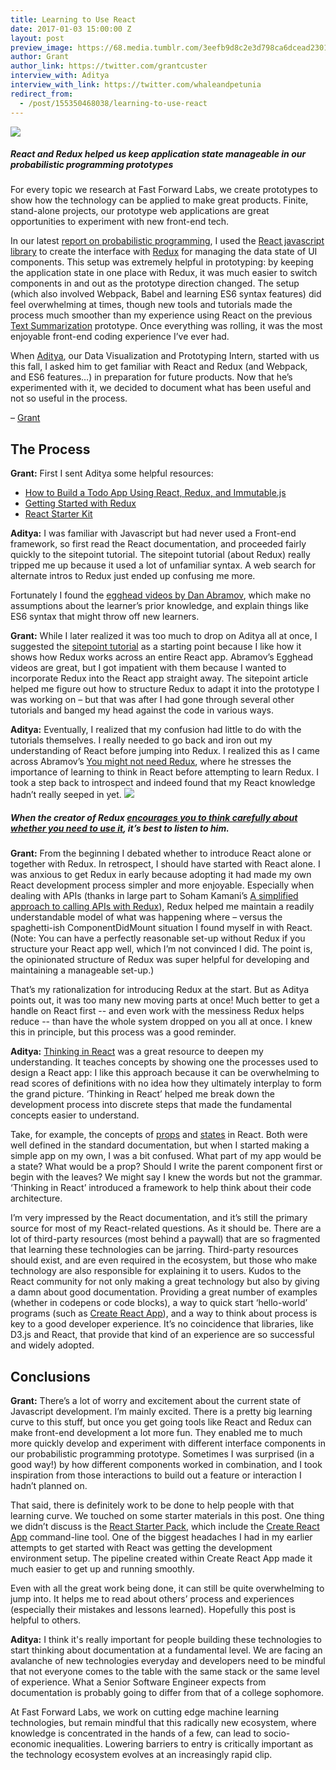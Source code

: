```yaml
---
title: Learning to Use React
date: 2017-01-03 15:00:00 Z
layout: post
preview_image: https://68.media.tumblr.com/3eefb9d8c2e3d798ca6dcead23017de9/tumblr_inline_oj7sj2BjWG1ta78fg_540.png
author: Grant
author_link: https://twitter.com/grantcuster
interview_with: Aditya
interview_with_link: https://twitter.com/whaleandpetunia
redirect_from:
  - /post/155350468038/learning-to-use-react
---
```


![](https://68.media.tumblr.com/3eefb9d8c2e3d798ca6dcead23017de9/tumblr_inline_oj7sj2BjWG1ta78fg_540.png)

##### React and Redux helped us keep application state manageable in our probabilistic programming prototypes

For every topic we research at Fast Forward Labs, we create prototypes to show how the technology can be applied to make great products. Finite, stand-alone projects, our prototype web applications are great opportunities to experiment with new front-end tech.

In our latest [report on probabilistic programming](https://twitter.com/FastForwardLabs/status/811294428287602688), I used the [React javascript library](https://facebook.github.io/react/) to create the interface with [Redux](http://redux.js.org/) for managing the data state of UI components. This setup was extremely helpful in prototyping: by keeping the application state in one place with Redux, it was much easier to switch components in and out as the prototype direction changed. The setup (which also involved Webpack, Babel and learning ES6 syntax features) did feel overwhelming at times, though new tools and tutorials made the process much smoother than my experience using React on the previous [Text Summarization](http://blog.fastforwardlabs.com/2016/04/11/new-tools-to-summarize-text.html) prototype. Once everything was rolling, it was the most enjoyable front-end coding experience I’ve ever had.

When [Aditya](https://twitter.com/whaleandpetunia), our Data Visualization and Prototyping Intern, started with us this fall, I asked him to get familiar with React and Redux (and Webpack, and ES6 features…) in preparation for future products. Now that he’s experimented with it, we decided to document what has been useful and not so useful in the process.

– [Grant](https://twitter.com/grantcuster)

## The Process

**Grant:** First I sent Aditya some helpful resources:

*   [How to Build a Todo App Using React, Redux, and Immutable.js](https://www.sitepoint.com/how-to-build-a-todo-app-using-react-redux-and-immutable-js/)
*   [Getting Started with Redux](https://egghead.io/lessons/javascript-redux-the-single-immutable-state-tree?course=getting-started-with-redux) 
*   [React Starter Kit](https://facebook.github.io/react/downloads.html)

**Aditya:** I was familiar with Javascript but had never used a Front-end framework, so first read the React documentation, and proceeded fairly quickly to the sitepoint tutorial. The sitepoint tutorial (about Redux) really tripped me up because it used a lot of unfamiliar syntax. A web search for alternate intros to Redux just ended up confusing me more.

Fortunately I found the [egghead videos by Dan Abramov](https://egghead.io/lessons/javascript-redux-the-single-immutable-state-tree?course=getting-started-with-redux), which make no assumptions about the learner’s prior knowledge, and explain things like ES6 syntax that might throw off new learners.

**Grant:** While I later realized it was too much to drop on Aditya all at once, I suggested the [sitepoint tutorial](https://www.sitepoint.com/how-to-build-a-todo-app-using-react-redux-and-immutable-js/) as a starting point because I like how it shows how Redux works across an entire React app. Abramov’s Egghead videos are great, but I got impatient with them because I wanted to incorporate Redux into the React app straight away. The sitepoint article helped me figure out how to structure Redux to adapt it into the prototype I was working on – but that was after I had gone through several other tutorials and banged my head against the code in various ways.

**Aditya:** Eventually, I realized that my confusion had little to do with the tutorials themselves. I really needed to go back and iron out my understanding of React before jumping into Redux. I realized this as I came across Abramov’s [You might not need Redux](https://medium.com/@dan_abramov/you-might-not-need-redux-be46360cf367), where he stresses the importance of learning to think in React before attempting to learn Redux. I took a step back to introspect and indeed found that my React knowledge hadn’t really seeped in yet.
![](https://68.media.tumblr.com/47d4c4e1a11b3b20c4b1475cedc128df/tumblr_inline_oj7slkRzhE1ta78fg_540.png)

##### When the creator of Redux [encourages you to think carefully about whether you need to use it](https://medium.com/@dan_abramov/you-might-not-need-redux-be46360cf367), it’s best to listen to him.

**Grant:** From the beginning I debated whether to introduce React alone or together with Redux. In retrospect, I should have started with React alone. I was anxious to get Redux in early because adopting it had made my own React development process simpler and more enjoyable. Especially when dealing with APIs (thanks in large part to Soham Kamani’s [A simplified approach to calling APIs with Redux](http://www.sohamkamani.com/blog/2016/06/05/redux-apis/)), Redux helped me maintain a readily understandable model of what was happening where – versus the spaghetti-ish ComponentDidMount situation I found myself in with React. (Note: You can have a perfectly reasonable set-up without Redux if you structure your React app well, which I’m not convinced I did. The point is, the opinionated structure of Redux was super helpful for developing and maintaining a manageable set-up.)

That’s my rationalization for introducing Redux at the start. But as Aditya points out, it was too many new moving parts at once! Much better to get a handle on React first -- and even work with the messiness Redux helps reduce -- than have the whole system dropped on you all at once. I knew this in principle, but this process was a good reminder.

**Aditya:** [Thinking in React](https://facebook.github.io/react/docs/thinking-in-react.html) was a great resource to deepen my understanding. It teaches concepts by showing one the processes used to design a React app: I like this approach because it can be overwhelming to read scores of definitions with no idea how they ultimately interplay to form the grand picture. ‘Thinking in React’ helped me break down the development process into discrete steps that made the fundamental concepts easier to understand.

Take, for example, the concepts of [props](https://facebook.github.io/react/docs/components-and-props.html) and [states](https://facebook.github.io/react/docs/state-and-lifecycle.html) in React. Both were well defined in the standard documentation, but when I started making a simple app on my own, I was a bit confused. What part of my app would be a state? What would be a prop? Should I write the parent component first or begin with the leaves? We might say I knew the words but not the grammar. ‘Thinking in React’ introduced a framework to help think about their code architecture.

I’m very impressed by the React documentation, and it’s still the primary source for most of my React-related questions. As it should be. There are a lot of third-party resources (most behind a paywall) that are so fragmented that learning these technologies can be jarring. Third-party resources should exist, and are even required in the ecosystem, but those who make technology are also responsible for explaining it to users. Kudos to the React community for not only making a great technology but also by giving a damn about good documentation. Providing a great number of examples (whether in codepens or code blocks), a way to quick start ‘hello-world’ programs (such as [Create React App](http://github.com/facebookincubator/create-react-app)), and a way to think about process is key to a good developer experience. It’s no coincidence that libraries, like D3.js and React, that provide that kind of an experience are so successful and widely adopted.

## Conclusions

**Grant:** There’s a lot of worry and excitement about the current state of Javascript development. I’m mainly excited. There is a pretty big learning curve to this stuff, but once you get going tools like React and Redux can make front-end development a lot more fun. They enabled me to much more quickly develop and experiment with different interface components in our probabilistic programming prototype. Sometimes I was surprised (in a good way!) by how different components worked in combination, and I took inspiration from those interactions to build out a feature or interaction I hadn’t planned on.

That said, there is definitely work to be done to help people with that learning curve. We touched on some starter materials in this post. One thing we didn’t discuss is the [React Starter Pack](https://facebook.github.io/react/docs/installation.html), which include the [Create React App](http://github.com/facebookincubator/create-react-app) command-line tool. One of the biggest headaches I had in my earlier attempts to get started with React was getting the development environment setup. The pipeline created within Create React App made it much easier to get up and running smoothly.

Even with all the great work being done, it can still be quite overwhelming to jump into. It helps me to read about others’ process and experiences (especially their mistakes and lessons learned). Hopefully this post is helpful to others.

**Aditya:** I think it's really important for people building these technologies to start thinking about documentation at a fundamental level. We are facing an avalanche of new technologies everyday and developers need to be mindful that not everyone comes to the table with the same stack or the same level of experience. What a Senior Software Engineer expects from documentation is probably going to differ from that of a college sophomore.

At Fast Forward Labs, we work on cutting edge machine learning technologies, but remain mindful that this radically new ecosystem, where knowledge is concentrated in the hands of a few, can lead to socio-economic inequalities. Lowering barriers to entry is critically important as the technology ecosystem evolves at an increasingly rapid clip.